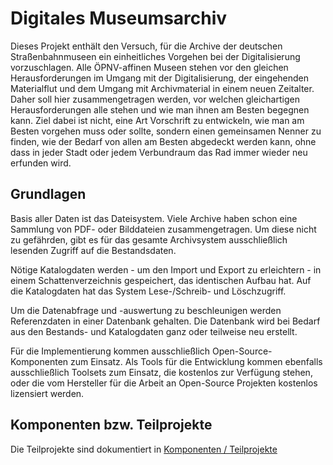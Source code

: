 # Digitales Museumsarchiv
Dieses Projekt enthält den Versuch, für die Archive der deutschen Straßenbahnmuseen ein einheitliches Vorgehen
bei der Digitalisierung vorzuschlagen.
Alle ÖPNV-affinen Museen stehen vor den gleichen Herausforderungen im Umgang mit der Digitalisierung,
der eingehenden Materialflut und dem Umgang mit Archivmaterial in einem neuen Zeitalter.
Daher soll hier zusammengetragen werden, vor welchen gleichartigen Herausforderungen alle stehen
und wie man ihnen am Besten begegnen kann.
Ziel dabei ist nicht, eine Art Vorschrift zu entwickeln, wie man am Besten vorgehen muss oder sollte,
sondern einen gemeinsamen Nenner zu finden, wie der Bedarf von allen am Besten abgedeckt werden kann,
ohne dass in jeder Stadt oder jedem Verbundraum das Rad immer wieder neu erfunden wird.

## Grundlagen
Basis aller Daten ist das Dateisystem. Viele Archive haben schon eine Sammlung von PDF- oder Bilddateien zusammengetragen.
Um diese nicht zu gefährden, gibt es für das gesamte Archivsystem ausschließlich lesenden Zugriff auf die Bestandsdaten.

Nötige Katalogdaten werden - um den Import und Export zu erleichtern - in einem Schattenverzeichnis gespeichert, das identischen Aufbau hat.
Auf die Katalogdaten hat das System Lese-/Schreib- und Löschzugriff.

Um die Datenabfrage und -auswertung zu beschleunigen werden Referenzdaten in einer Datenbank gehalten.
Die Datenbank wird bei Bedarf aus den Bestands- und Katalogdaten ganz oder teilweise neu erstellt.

Für die Implementierung kommen ausschließlich Open-Source-Komponenten zum Einsatz. Als Tools für die Entwicklung kommen 
ebenfalls ausschließlich Toolsets zum Einsatz, die kostenlos zur Verfügung stehen, oder die vom Hersteller für die Arbeit an
Open-Source Projekten kostenlos lizensiert werden.

## Komponenten bzw. Teilprojekte

Die Teilprojekte sind dokumentiert in 
[Komponenten / Teilprojekte](/profile/Teilprojekte.md)
